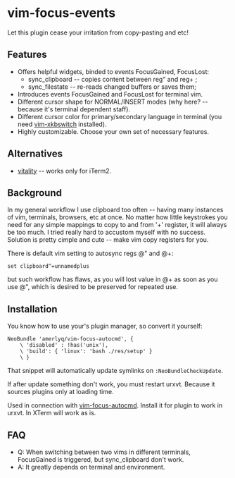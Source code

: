 vim-focus-events
==============
Let this plugin cease your irritation from copy-pasting and etc!


Features
--------
* Offers helpful widgets, binded to events FocusGained, FocusLost:
    - sync_clipboard -- copies content between reg" and reg+ ;
    - sync_filestate -- re-reads changed buffers or saves them;
* Introduces events FocusGained and FocusLost for terminal vim.
* Different cursor shape for NORMAL/INSERT modes (why here? -- because it's
        terminal dependent staff).
* Different cursor color for primary/secondary language in terminal (you need
        [vim-xkbswitch](https://github.com/lyokha/vim-xkbswitch) installed).
* Highly customizable. Choose your own set of necessary features.


Alternatives
------------
* [vitality](https://github.com/sjl/vitality.vim) -- works only for iTerm2.


Background
----------
In my general workflow I use clipboard too often -- having many instances of
vim, terminals, browsers, etc at once. No matter how little keystrokes you
need for any simple mappings to copy to and from '+' register, it will always
be too much. I tried really hard to accustom myself with no success. Solution
is pretty cimple and cute -- make vim copy registers for you.

There is default vim setting to autosync regs @" and @+:
```vim
set clipboard^=unnamedplus
```
but such workflow has flaws, as you will lost value in @+ as soon as you use
@", which is desired to be preserved for repeated use.


Installation
------------
You know how to use your's plugin manager, so convert it yourself:
```
NeoBundle 'amerlyq/vim-focus-autocmd', {
    \ 'disabled' : !has('unix'),
    \ 'build': { 'linux': 'bash ./res/setup' }
    \ }
```
That snippet will automatically update symlinks on ```:NeoBundleCheckUpdate```.

If after update something don't work, you must restart urxvt. Because it
sources plugins only at loading time.

Used in connection with
[vim-focus-autocmd](https://github.com/amerlyq/vim-focus-autocmd).
Install it for plugin to work in urxvt. In XTerm will work as is.


FAQ
---------------
* Q: When switching between two vims in different terminals, FocusGained is
triggered, but sync_clipboard don't work.
* A: It greatly depends on terminal and environment.
